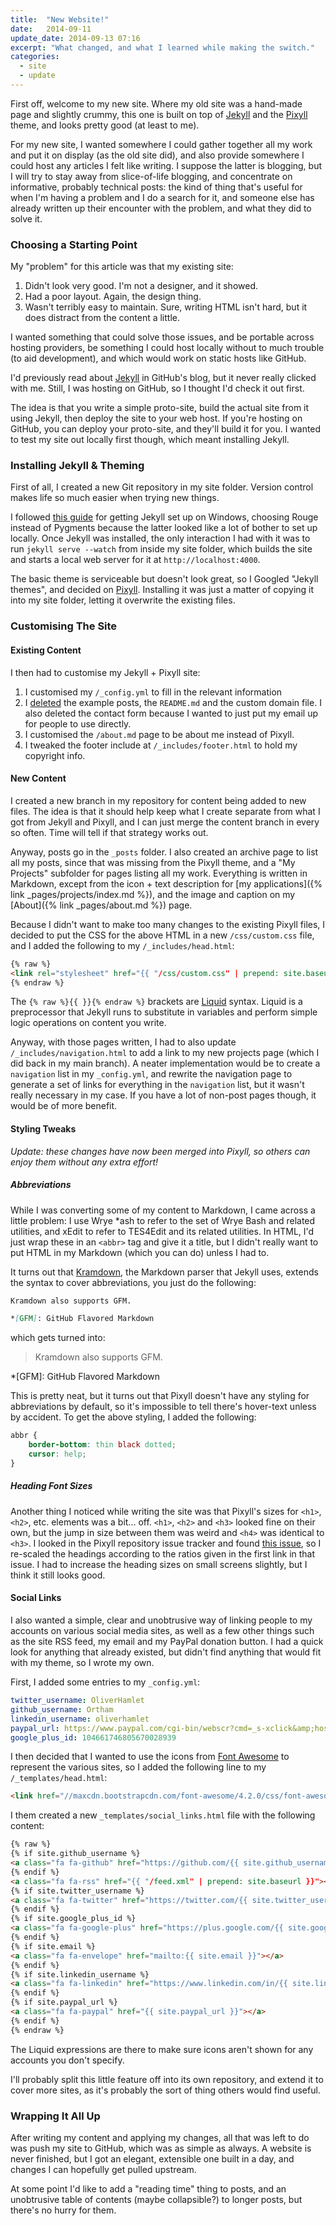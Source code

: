 ```yaml
---
title:  "New Website!"
date:   2014-09-11
update_date: 2014-09-13 07:16
excerpt: "What changed, and what I learned while making the switch."
categories:
  - site
  - update
---
```


First off, welcome to my new site. Where my old site was a hand-made page and slightly crummy, this one is built on top of [Jekyll](https://jekyllrb.com/) and the [Pixyll](https://github.com/johnotander/pixyll) theme, and looks pretty good (at least to me).

For my new site, I wanted somewhere I could gather together all my work and put it on display (as the old site did), and also provide somewhere I could host any articles I felt like writing. I suppose the latter is blogging, but I will try to stay away from slice-of-life blogging, and concentrate on informative, probably technical posts: the kind of thing that's useful for when I'm having a problem and I do a search for it, and someone else has already written up their encounter with the problem, and what they did to solve it.

### Choosing a Starting Point

My "problem" for this article was that my existing site:

1. Didn't look very good. I'm not a designer, and it showed.
2. Had a poor layout. Again, the design thing.
3. Wasn't terribly easy to maintain. Sure, writing HTML isn't hard, but it does distract from the content a little.

I wanted something that could solve those issues, and be portable across hosting providers, be something I could host locally without to much trouble (to aid development), and which would work on static hosts like GitHub.

I'd previously read about [Jekyll](https://jekyllrb.com/) in GitHub's blog, but it never really clicked with me. Still, I was hosting on GitHub, so I thought I'd check it out first.

The idea is that you write a simple proto-site, build the actual site from it using Jekyll, then deploy the site to your web host. If you're hosting on GitHub, you can deploy your proto-site, and they'll build it for you. I wanted to test my site out locally first though, which meant installing Jekyll.

### Installing Jekyll & Theming

First of all, I created a new Git repository in my site folder. Version control makes life so much easier when trying new things.

I followed [this guide](http://jekyll-windows.juthilo.com/) for getting Jekyll set up on Windows, choosing Rouge instead of Pygments because the latter looked like a lot of bother to set up locally. Once Jekyll was installed, the only interaction I had with it was to run `jekyll serve --watch` from inside my site folder, which builds the site and starts a local web server for it at `http://localhost:4000`.

The basic theme is serviceable but doesn't look great, so I Googled "Jekyll themes", and decided on [Pixyll](https://pixyll.com/). Installing it was just a matter of copying it into my site folder, letting it overwrite the existing files.

### Customising The Site

#### Existing Content

I then had to customise my Jekyll + Pixyll site:

1. I customised my `/_config.yml` to fill in the relevant information
2. I [deleted](https://github.com/Ortham/ortham.github.io/commit/c4cba1bd161910786fe1308af68aea79246aa4a3) the example posts, the `README.md` and the custom domain file. I also deleted the contact form because I wanted to just put my email up for people to use directly.
3. I customised the `/about.md` page to be about me instead of Pixyll.
4. I tweaked the footer include at `/_includes/footer.html` to hold my copyright info.

#### New Content

I created a new branch in my repository for content being added to new files. The idea is that it should help keep what I create separate from what I got from Jekyll and Pixyll, and I can just merge the content branch in every so often. Time will tell if that strategy works out.

Anyway, posts go in the `_posts` folder. I also created an archive page to list all my posts, since that was missing from the Pixyll theme, and a "My Projects" subfolder for pages listing all my work. Everything is written in Markdown, except from the icon + text description for [my applications]({% link _pages/projects/index.md %}), and the image and caption on my [About]({% link _pages/about.md %}) page.

Because I didn't want to make too many changes to the existing Pixyll files, I decided to put the CSS for the above HTML in a new `/css/custom.css` file, and I added the following to my `/_includes/head.html`:

```html
{% raw %}
<link rel="stylesheet" href="{{ "/css/custom.css" | prepend: site.baseurl }}" type="text/css">
{% endraw %}
```

The `{% raw %}{{ }}{% endraw %}` brackets are [Liquid](https://shopify.github.io/liquid/) syntax. Liquid is a preprocessor that Jekyll runs to substitute in variables and perform simple logic operations on content you write.

Anyway, with those pages written, I had to also update `/_includes/navigation.html` to add a link to my new projects page (which I did back in my main branch). A neater implementation would be to create a `navigation` list in my `_config.yml`, and rewrite the navigation page to generate a set of links for everything in the `navigation` list, but it wasn't really necessary in my case. If you have a lot of non-post pages though, it would be of more benefit.

#### Styling Tweaks

*Update: these changes have now been merged into Pixyll, so others can enjoy them without any extra effort!*

##### Abbreviations

While I was converting some of my content to Markdown, I came across a little problem: I use Wrye *ash to refer to the set of Wrye Bash and related utilities, and xEdit to refer to TES4Edit and its related utilities. In HTML, I'd just wrap these in an `<abbr>` tag and give it a title, but I didn't really want to put HTML in my Markdown (which you can do) unless I had to.

It turns out that [Kramdown](https://kramdown.gettalong.org/), the Markdown parser that Jekyll uses, extends the syntax to cover abbreviations, you just do the following:

```markdown
Kramdown also supports GFM.

*[GFM]: GitHub Flavored Markdown
```

which gets turned into:

> Kramdown also supports GFM.

*[GFM]: GitHub Flavored Markdown

This is pretty neat, but it turns out that Pixyll doesn't have any styling for abbreviations by default, so it's impossible to tell there's hover-text unless by accident. To get the above styling, I added the following:

```css
abbr {
    border-bottom: thin black dotted;
    cursor: help;
}
```

##### Heading Font Sizes

Another thing I noticed while writing the site was that Pixyll's sizes for `<h1>`, `<h2>`, etc. elements was a bit... off. `<h1>`, `<h2>` and `<h3>` looked fine on their own, but the jump in size between them was weird and `<h4>` was identical to `<h3>`. I looked in the Pixyll repository issue tracker and found [this issue](https://github.com/johnotander/pixyll/issues/59), so I re-scaled the headings according to the ratios given in the first link in that issue. I had to increase the heading sizes on small screens slightly, but I think it still looks good.

#### Social Links

I also wanted a simple, clear and unobtrusive way of linking people to my accounts on various social media sites, as well as a few other things such as the site RSS feed, my email and my PayPal donation button. I had a quick look for anything that already existed, but didn't find anything that would fit with my theme, so I wrote my own.

First, I added some entries to my `_config.yml`:

```yaml
twitter_username: OliverHamlet
github_username: Ortham
linkedin_username: oliverhamlet
paypal_url: https://www.paypal.com/cgi-bin/webscr?cmd=_s-xclick&amp;hosted_button_id=HDR3YBGGYCLBG
google_plus_id: 104661746805670028939
```

I then decided that I wanted to use the icons from [Font Awesome](https://fontawesome.com) to represent the various sites, so I added the following line to my `/_templates/head.html`:

```html
<link href="//maxcdn.bootstrapcdn.com/font-awesome/4.2.0/css/font-awesome.min.css" rel="stylesheet">
```
I them created a new `_templates/social_links.html` file with the following content:

```html
{% raw %}
{% if site.github_username %}
<a class="fa fa-github" href="https://github.com/{{ site.github_username }}"></a>
{% endif %}
<a class="fa fa-rss" href="{{ "/feed.xml" | prepend: site.baseurl }}"></a>
{% if site.twitter_username %}
<a class="fa fa-twitter" href="https://twitter.com/{{ site.twitter_username }}"></a>
{% endif %}
{% if site.google_plus_id %}
<a class="fa fa-google-plus" href="https://plus.google.com/{{ site.google_plus_id }}/posts"></a>
{% endif %}
{% if site.email %}
<a class="fa fa-envelope" href="mailto:{{ site.email }}"></a>
{% endif %}
{% if site.linkedin_username %}
<a class="fa fa-linkedin" href="https://www.linkedin.com/in/{{ site.linkedin_username }}"></a>
{% endif %}
{% if site.paypal_url %}
<a class="fa fa-paypal" href="{{ site.paypal_url }}"></a>
{% endif %}
{% endraw %}
```

The Liquid expressions are there to make sure icons aren't shown for any accounts you don't specify.

I'll probably split this little feature off into its own repository, and extend it to cover more sites, as it's probably the sort of thing others would find useful.

### Wrapping It All Up

After writing my content and applying my changes, all that was left to do was push my site to GitHub, which was as simple as always. A website is never finished, but I got an elegant, extensible one built in a day, and changes I can hopefully get pulled upstream.

At some point I'd like to add a "reading time" thing to posts, and an unobtrusive table of contents (maybe collapsible?) to longer posts, but there's no hurry for them.
